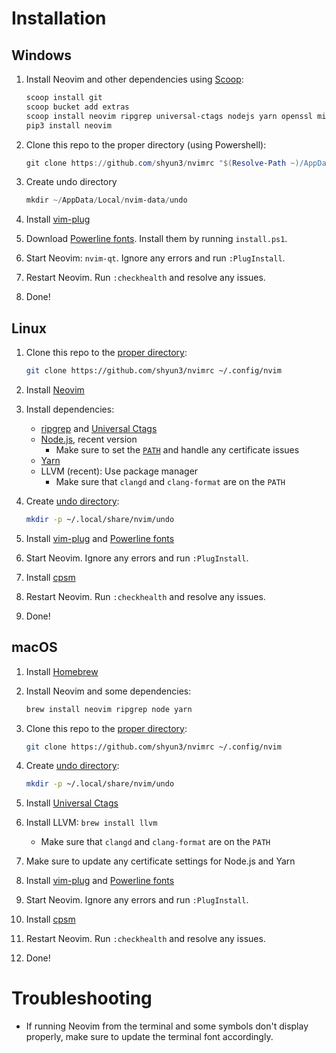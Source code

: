 # Installation

## Windows

1. Install Neovim and other dependencies using [Scoop](http://scoop.sh):
    ```powershell
    scoop install git
    scoop bucket add extras
    scoop install neovim ripgrep universal-ctags nodejs yarn openssl miniconda3 llvm
    pip3 install neovim
    ```

1. Clone this repo to the proper directory (using Powershell):
    ```powershell
    git clone https://github.com/shyun3/nvimrc "$(Resolve-Path ~)/AppData/Local/nvim"
    ```

1. Create undo directory
    ```powershell
    mkdir ~/AppData/Local/nvim-data/undo
    ```

1. Install [vim-plug][]

1. Download [Powerline fonts][]. Install them by running `install.ps1`.

1. Start Neovim: `nvim-qt`. Ignore any errors and run `:PlugInstall`.

1. Restart Neovim. Run `:checkhealth` and resolve any issues.

1. Done!

## Linux

1. Clone this repo to the [proper directory][nvim-config-dir]:
    ```bash
    git clone https://github.com/shyun3/nvimrc ~/.config/nvim
    ```

1. Install [Neovim][nvim-linux]
   
1. Install dependencies:
    * [ripgrep][] and [Universal Ctags][]
    * [Node.js](https://nodejs.org/en/), recent version
        * Make sure to set the [`PATH`][node-install] and handle any
          certificate issues
    * [Yarn](https://yarnpkg.com/getting-started/install)
    * LLVM (recent): Use package manager
        * Make sure that `clangd` and `clang-format` are on the `PATH`
    
1. Create [undo directory][nvim-undo-dir]:
    ```bash
    mkdir -p ~/.local/share/nvim/undo
    ```

1. Install [vim-plug][] and [Powerline fonts][]

1. Start Neovim. Ignore any errors and run `:PlugInstall`.

1. Install [cpsm][]

1. Restart Neovim. Run `:checkhealth` and resolve any issues.

1. Done!

## macOS

1. Install [Homebrew](https://brew.sh)

1. Install Neovim and some dependencies:
    ```bash
    brew install neovim ripgrep node yarn
    ```

1. Clone this repo to the [proper directory][nvim-config-dir]:
    ```bash
    git clone https://github.com/shyun3/nvimrc ~/.config/nvim
    ```
    
1. Create [undo directory][nvim-undo-dir]:
    ```bash
    mkdir -p ~/.local/share/nvim/undo
    ```
    
1. Install [Universal Ctags][mac-univ-ctags]
    
1. Install LLVM: `brew install llvm`
    * Make sure that `clangd` and `clang-format` are on the `PATH`
    
1. Make sure to update any certificate settings for Node.js and Yarn

1. Install [vim-plug][] and [Powerline fonts][]

1. Start Neovim. Ignore any errors and run `:PlugInstall`.

1. Install [cpsm][]

1. Restart Neovim. Run `:checkhealth` and resolve any issues.

1. Done!

# Troubleshooting

* If running Neovim from the terminal and some symbols don't display
  properly, make sure to update the terminal font accordingly.

[nvim-linux]: https://github.com/neovim/neovim/wiki/Installing-Neovim#linux
[ripgrep]: https://github.com/BurntSushi/ripgrep#installation
[Universal Ctags]: https://github.com/universal-ctags/ctags#how-to-build-and-install
[node-install]: https://github.com/nodejs/help/wiki/Installation
[vim-plug]: https://github.com/junegunn/vim-plug
[Powerline fonts]: https://github.com/powerline/fonts
[nvim-config-dir]: https://neovim.io/doc/user/starting.html#config
[mac-univ-ctags]: https://github.com/universal-ctags/homebrew-universal-ctags
[nvim-undo-dir]: https://neovim.io/doc/user/options.html#'undodir'
[cpsm]: https://github.com/nixprime/cpsm
